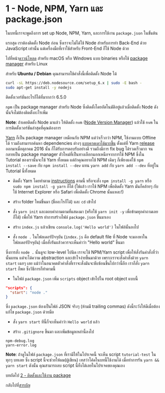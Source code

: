 # 1 - Node, NPM, Yarn และ package.json

ในบทนี้เราจะพูดถึงการ set up Node, NPM, Yarn, และการใช้งาน `package.json` ในขั้นต้น

แรกสุด เราต้องติดตั้ง Node ก่อน ซึ่งเราจะไม่ได้ใช้ Node สำหรับการทำ Back-End ด้วย JavaScript เท่านั้น แต่เครื่องมือที่เราใช้สำหรับ Front-End ก็ใช้ Node ด้วย

ไปที่หน้า[ดาวน์โหลด](https://nodejs.org/en/download/current/) สำหรับ macOS หรือ Windows แบบ binaries หรือใช้ [package manager](https://nodejs.org/en/download/package-manager/) สำหรับ Linux

สำหรับ **Ubuntu / Debian** คุณสามารถใช้คำสั่งนี้เพื่อติดตั้ง Node ได้

```bash
curl -sL https://deb.nodesource.com/setup_6.x | sudo -E bash -
sudo apt-get install -y nodejs
```

ติดตั้งเวอร์ชันอะไรก็ได้ที่มากกว่า 6.5.0

`npm` เป็น package manager สำหรับ Node ซึ่งติดตั้งโดยอัตโนมัติอยู่แล้วเมื่อติดตั้ง Node ดังนั้นจึงไม่ต้องติดตั้งอะไรเพิ่ม

**Note**: ถ้าเคยติดตั้ง Node มาแล้ว ให้ติดตั้ง `nvm` ([Node Version Manager](https://github.com/creationix/nvm)) แล้วใช้ `nvm` ในการติดตั้งเวอร์ชันล่าสุดที่คุณต้องการ

[Yarn](https://yarnpkg.com/) ก็เป็น package manager เหมือนกับ NPM แต่ว่าเร็วกว่า NPM, ใช้งานแบบ Offline ได้ รวมถึงสามารถค้นหา dependencies ต่างๆ [แบบคาดเดาได้มากขึ้น](https://yarnpkg.com/en/docs/yarn-lock) ตั้งแต่ที่ Yarn [release](https://code.facebook.com/posts/1840075619545360) ออกมาเมื่อตุลาคม 2016 นั้น ก็ได้รับการตอบรับอย่างดี รวมถึงมีการ fix bug ได้รวดเร็วมาก จนกลายเป็น package manager ตัวใหม่ที่เป็นทางเลือกนอกเหนือจากการใช้ NPM ซึ่งใน Tutorial ของเรานั้นจะใช้ Yarn ทั้งหมด แต่ถ้าคุณอยากใช้ NPM เดิมๆ ก็เพียงแค่ใช้ `npm install --save` กับ `npm install --dev` แทน `yarn add` กับ `yarn add --dev` ที่อยู่ใน Tutorial นี้ทั้งหมด

- ติดตั้ง Yarn โดยทำตาม [instructions](https://yarnpkg.com/en/docs/install) ตามนี้ หรือจะสั่ง `npm install -g yarn` หรือ `sudo npm install -g yarn` ก็ได้ (ใช่แล้ว เราใช้ NPM เพื่อติดตั้ง Yarn มันก็คล้ายๆ กับใช้ Internet Explorer หรือ Safari เพื่อติดตั้ง Chrome นั้นแหละ!)

- สร้าง folder ใหม่ขึ้นมา (ชื่ออะไรก็ได้) และ `cd` เข้าไป
- สั่ง `yarn init` และตอบคำถามตามที่แสดงมา (หรือใช้ `yarn init -y` เพื่อข้ามทุกคำถามเลยก็ได้) เพื่อให้ Yarn ทำการสร้างไฟล์ `package.json` ขึ้นมาเอง
- สร้าง `index.js` แล้วเขียน `console.log('Hello world')` ในไฟล์นั้นลงไป
- สั่ง `node .` ในโฟลเดอร์ปัจจุบัน (`index.js` คือ default file ที่ Node จะมองหาในโฟลเดอร์ปัจจุบัน) เมื่อสั่งรันแล้วควรจะเห็นคำว่า "Hello world" ขึ้นมา

ซึ่งการสั่ง `node .` นั้นดูจะ low-level ไปนิด เราจะใช้ NPM/Yarn script เพื่อให้สั่งรันคำสั่งที่ว่านั้นแทน แต่จะได้ความ abstraction และเข้าใจง่ายขึ้นมาด้วย เพราะเราจะสั่งคำสั่งด้วย `yarn start` เฉยๆ เลย แม้ว่าในอนาคตตัวคำสั่งที่เราจะสั่งมันจะซับซ้อนขึ้นไปกว่านี้อีก เราก็สั่ง `yarn start` ก็พอ ซึ่งวิธีการก็ทำตามนี้

- ในไฟล์ `package.json` เพิ่ม `scripts` object เข้าไปใน root object แบบนี้

```json
"scripts": {
  "start": "node ."
}
```

ซึ่ง `package.json` ต้องเป็นไฟล์ JSON จริงๆ (ห้ามมี trailing commas) ดังนี้ระวังให้ดีเมื่อต้องแก้ไข `package.json` ด้วยมือ

- สั่ง `yarn start` ทีนี้ก็จะเห็นคำว่า `Hello world` แล้ว

- สร้าง `.gitignore` ขึ้นมา และเพิ่มข้อมูลเหล่านี้ลงไป

```gitignore
npm-debug.log
yarn-error.log
```

**Note**: ถ้าดูในไฟล์ `package.json` ที่เรามีให้ในโปรเจคนี้ จะเห็น script `tutorial-test` ในทุกๆ บทเลย ซึ่ง script นี้จะช่วยให้ผม(ผู้เขียน) เทสว่าโค้ดในบทนี้ใช้งานได้ เมื่อทำการรัน `yarn && yarn start` ดังนั้น คุณสามารถลบ script นี้ทิ้งได้เลยในโปรเจคของคุณเอง

บทถัดไป [2 - ติดตั้งและใช้งาน package](/tutorial/2-packages)

กลับไปที่[สารบัญ](https://github.com/MicroBenz/js-stack-from-scratch#table-of-contents)

